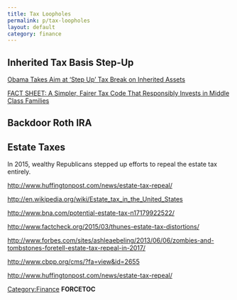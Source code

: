 ```yaml
---
title: Tax Loopholes
permalink: p/tax-loopholes
layout: default
category: finance
---
```


Inherited Tax Basis Step-Up
---------------------------

[Obama Takes Aim at ‘Step Up’ Tax Break on Inherited Assets](http://blogs.wsj.com/totalreturn/2015/01/20/the-value-of-the-step-up-on-inherited-assets/)

[FACT SHEET: A Simpler, Fairer Tax Code That Responsibly Invests in Middle Class Families](https://www.whitehouse.gov/the-press-office/2015/01/17/fact-sheet-simpler-fairer-tax-code-responsibly-invests-middle-class-fami)

Backdoor Roth IRA
-----------------

Estate Taxes
------------

In 2015, wealthy Republicans stepped up efforts to repeal the estate tax entirely.

<http://www.huffingtonpost.com/news/estate-tax-repeal/>

<http://en.wikipedia.org/wiki/Estate_tax_in_the_United_States>

<http://www.bna.com/potential-estate-tax-n17179922522/>

<http://www.factcheck.org/2015/03/thunes-estate-tax-distortions/>

<http://www.forbes.com/sites/ashleaebeling/2013/06/06/zombies-and-tombstones-foretell-estate-tax-repeal-in-2017/>

<http://www.cbpp.org/cms/?fa=view&id=2655>

<http://www.huffingtonpost.com/news/estate-tax-repeal/>

[Category:Finance](/Category:Finance "wikilink") __FORCETOC__
